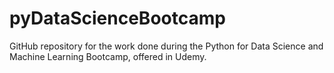 # pyDataScienceBootcamp
 GitHub repository for the work done during the Python for Data Science and Machine Learning Bootcamp, offered in Udemy.
